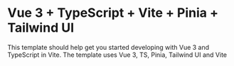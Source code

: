 # Vue 3 + TypeScript + Vite + Pinia + Tailwind UI

This template should help get you started developing with Vue 3 and TypeScript in Vite. The template uses Vue 3, TS, Pinia, Tailwind UI and Vite
